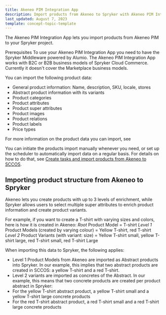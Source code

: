 ```yaml
---
title: Akeneo PIM Integration App
description: Import products from Akeneo to Spryker with Akeneo PIM Integration App
last_updated: August 7, 2023
template: concept-topic-template
---
```


The Akeneo PIM Integration App lets you import products from Akeneo PIM to your Spryker project.

Prerequisites
To use your Akeneo PIM Integration App you need to have the Spryker Middleware powered by Alumio.
The Akeneo PIM Integration App works with B2C or B2B business models of Spryker Cloud Commerce. Currently it doesn't cover the Marketplace business models.

You can import the following product data:

- General product information: Name, description, SKU, locale, stores
- Abstract product information with its variants
- Product categories
- Product attributes 
- Product super attributes
- Product images 
- Product relations
- Product labels
- Price types

For more information on the product data you can import, see

You can initiate the products import manually whenever you need, or set up the scheduler to automatically import data on a regular basis. For details on how to do that, see [Create tasks and import products from Akeneo to SCCOS](/docs/pbc/all/data-exchange/{{page.version}}/spryker-middleware-powered-by-alumio/integration-apps/akeneo-pim-integration-app/configure-the-akeneo-pim-integration-app/create-tasks-and-import-products-from-akeneo-to-sccos.html).

## Importing product structure from Akeneo to Spryker 

Akeneo lets you create products with up to 3 levels of enrichment, while Spryker allows users to select multiple super attributes to enrich product information and create product variants. 

For example, if you want to create a T-shirt with varying sizes and colors, here is how it is created in Akeneo:
*Root* Product Model = T-shirt
*Level 1* Product Models (created by varying colour) = Yellow T-shirt, red T-shirt
*Level 2* Product Variants (with variant: size) = Yellow T-shirt small, yellow T-shirt large, red T-shirt small, red T-shirt Large

When importing this data to Spryker, the following applies:
- Level 1 Product Models from Akeneo are imported as  Abstract products into Spryker. In our example, this implies that two abstract products are created in SCCOS: a yellow T-shirt and a red T-shirt.
- Level 2 variants are imported as concretes of the Abstract. In our example, this means that two concrete products are created per product abstract in Spryker: 
- For the yellow T-shirt abstract product, a yellow T-shirt small and a yellow T-shirt large concrete products
-  For the red T-shirt abstract product, a red T-shirt small and a red T-shirt large concrete products

